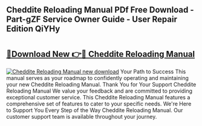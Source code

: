 ## Cheddite Reloading Manual PDf Free Download - Part-gZF Service Owner Guide - User Repair Edition QiYHy

# <h2><a href="http://bc36976.oget.top/?id=Cheddite+Reloading+Manual">🔗Download New 👉🔴 Cheddite Reloading Manual</a></h2>

[![Cheddite Reloading Manual new download](https://i.imgur.com/5g1atiW.png)](http://bc36976.oget.top/?id=Cheddite+Reloading+Manual)
Your Path to Success This manual serves as your roadmap to confidently operating and maintaining your new Cheddite Reloading Manual. Thank You for Your Support Cheddite Reloading Manual We value your feedback and are committed to providing exceptional customer service. This Cheddite Reloading Manual features a comprehensive set of features to cater to your specific needs. We're Here to Support You Every Step of the Way Cheddite Reloading Manual. Our customer support team is available throughout your journey.
